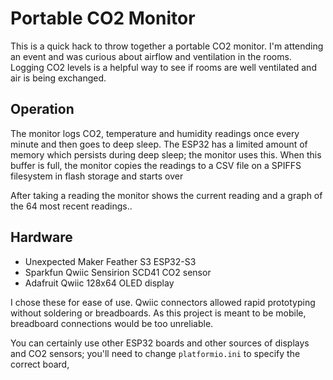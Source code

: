 # Portable CO2 Monitor

This is a quick hack to throw together a portable CO2 monitor. I'm attending an event and was curious about airflow and ventilation in the rooms. Logging CO2 levels is a helpful way to see if rooms are well ventilated and air is being exchanged.

## Operation

The monitor logs CO2, temperature and humidity readings once every minute and then goes to deep sleep. The ESP32 has a limited amount of memory which persists during deep sleep; the monitor uses this. When this buffer is full, the monitor copies the readings to a CSV file on a SPIFFS filesystem in flash storage and starts over

After taking a reading the monitor shows the current reading and a graph of the 64 most recent readings..

## Hardware

- Unexpected Maker Feather S3 ESP32-S3
- Sparkfun Qwiic Sensirion SCD41 CO2 sensor
- Adafruit Qwiic 128x64 OLED display

I chose these for ease of use. Qwiic connectors allowed rapid prototyping without soldering or breadboards. As this project is meant to be mobile, breadboard connections would be too unreliable. 

You can certainly use other ESP32 boards and other sources of displays and CO2 sensors; you'll need to change `platformio.ini` to specify the correct board, 
